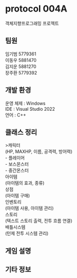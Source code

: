 <h1>protocol 004A</h1>
객체지향프로그래밍 프로젝트
<h2>팀원</h2>
임기범 5779361<br/>
이동우 5881470<br/>
김지운 5881270<br/>
장주환 5779392<br/>
<h2>개발 환경</h2>
운영 체제 : Windows<br/>
IDE : Visual Studio 2022<br/>
언어 : C++<br/>
<h2>클래스 정리</h2>
>캐릭터<br/>
     (HP, MAXHP, 이름, 공격력, 방어력)<br/>
 - 플레이어<br/>
 - 보스몬스터<br/>
 - 중간몬스터<br/>
아이템<br/>
     (아이템의 효과, 종류)<br/>
상점<br/>
     (아이템 구매)<br/>
인벤토리<br/>
     (아이템 사용, 아이템 관리)<br/>
스토리<br/>
     (텍스트 스토리 출력, 전투 흐름 연결)<br/>
배틀시스템<br/>
     (턴제 전투 시스템 관리)<br/>
<h2>게임 설명</h2>
<h2>기타 정보</h2>